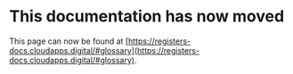 # This documentation has now moved
This page can now be found at [https://registers-docs.cloudapps.digital/#glossary](https://registers-docs.cloudapps.digital/#glossary).
